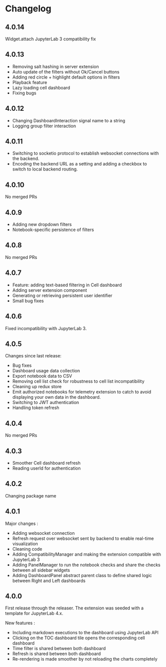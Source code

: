 # Changelog

<!-- <START NEW CHANGELOG ENTRY> -->

## 4.0.14

Widget.attach JupyterLab 3 compatibility fix

<!-- <END NEW CHANGELOG ENTRY> -->

## 4.0.13

- Removing salt hashing in server extension
- Auto update of the filters without Ok/Cancel buttons
- Adding red circle + highlight default options in filters
- Playback feature
- Lazy loading cell dashboard
- Fixing bugs

## 4.0.12

- Changing DashboardInteraction signal name to a string
- Logging group filter interaction

## 4.0.11

- Switching to socketio protocol to establish websocket connections with the backend.
- Encoding the backend URL as a setting and adding a checkbox to switch to local backend routing.

## 4.0.10

No merged PRs

## 4.0.9

- Adding new dropdown filters
- Notebook-specific persistence of filters

## 4.0.8

No merged PRs

## 4.0.7

- Feature: adding text-based filtering in Cell dashboard
- Adding server extension component
- Generating or retrieving persistent user identifier
- Small bug fixes

## 4.0.6

Fixed incompatibility with JupyterLab 3.

## 4.0.5

Changes since last release:

- Bug fixes
- Dashboard usage data collection
- Export notebook data to CSV
- Removing cell list check for robustness to cell list incompatibility
- Cleaning up redux store
- Emit authorized notebooks for telemetry extension to catch to avoid displaying your own data in the dashboard.
- Switching to JWT authentication
- Handling token refresh

## 4.0.4

No merged PRs

## 4.0.3

- Smoother Cell dashboard refresh
- Reading userId for authentication

## 4.0.2

Changing package name

## 4.0.1

Major changes :

- Adding websocket connection
- Refresh request over websocket sent by backend to enable real-time visualization
- Cleaning code
- Adding CompatibilityManager and making the extension compatible with JupyterLab 3
- Adding PanelManager to run the notebook checks and share the checks between all sidebar widgets
- Adding DashboardPanel abstract parent class to define shared logic between Right and Left dashboards

## 4.0.0

First release through the releaser. The extension was seeded with a template for JupyterLab 4.x.

New features :

- Including markdown executions to the dashboard using JupyterLab API
- Clicking on the TOC dashboard tile opens the corresponding cell dashboard
- Time filter is shared between both dashboard
- Refresh is shared between both dashboard
- Re-rendering is made smoother by not reloading the charts completely
